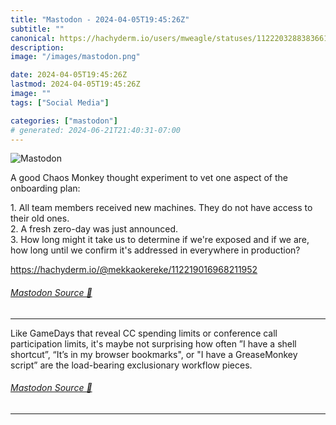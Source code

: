 ```yaml
---
title: "Mastodon - 2024-04-05T19:45:26Z"
subtitle: ""
canonical: https://hachyderm.io/users/mweagle/statuses/112220328838366136
description:
image: "/images/mastodon.png"

date: 2024-04-05T19:45:26Z
lastmod: 2024-04-05T19:45:26Z
image: ""
tags: ["Social Media"]

categories: ["mastodon"]
# generated: 2024-06-21T21:40:31-07:00
---
```

![Mastodon](/images/mastodon.png)

<p>A good Chaos Monkey thought experiment to vet one aspect of the onboarding plan:</p><p>1. All team members received new machines. They do not have access to their old ones.<br />2. A fresh zero-day was just announced.<br />3. How long might it take us to determine if we&#39;re exposed and if we are, how long until we confirm it&#39;s addressed in everywhere in production?</p><p><a href="https://hachyderm.io/@mekkaokereke/112219016968211952" target="_blank" rel="nofollow noopener noreferrer" translate="no"><span class="invisible">https://</span><span class="ellipsis">hachyderm.io/@mekkaokereke/112</span><span class="invisible">219016968211952</span></a></p>


###### [Mastodon Source 🐘](https://hachyderm.io/@mweagle/112220328838366136)

___

<p>Like GameDays that reveal CC spending limits or conference call participation limits, it&#39;s maybe not surprising how often ”I have a shell shortcut”, “It’s in my browser bookmarks&quot;, or &quot;I have a GreaseMonkey script” are the load-bearing exclusionary workflow pieces.</p>


###### [Mastodon Source 🐘](https://hachyderm.io/@mweagle/112220338493427927)

___
